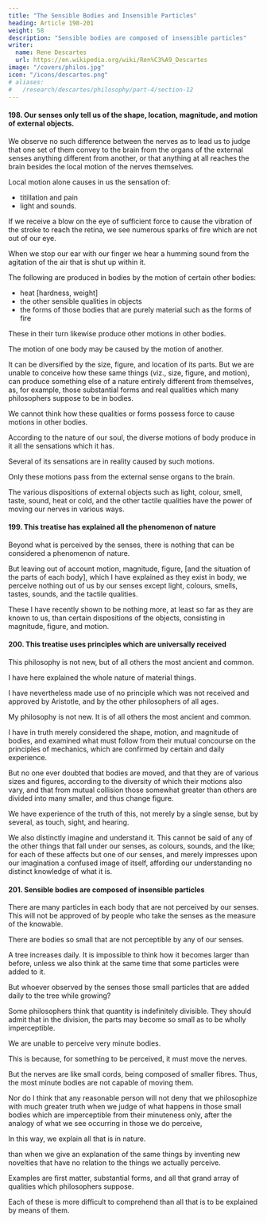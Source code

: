 ```yaml
---
title: "The Sensible Bodies and Insensible Particles"
heading: Article 198-201
weight: 58
description: "Sensible bodies are composed of insensible particles"
writer:
  name: Rene Descartes
  url: https://en.wikipedia.org/wiki/Ren%C3%A9_Descartes
image: "/covers/philos.jpg"
icon: "/icons/descartes.png"
# aliases:
#   /research/descartes/philosophy/part-4/section-12
---
```




#### 198. Our senses only tell us of the shape, location, magnitude, and motion of external objects.

We observe no such difference between the nerves as to lead us to judge that one set of them convey to the brain from the organs of the external senses anything different from another, or that anything at all reaches the brain besides the local motion of the nerves themselves.

Local motion alone causes in us the sensation of:
- titillation and pain
- light and sounds.

<!-- as well as -->

If we receive a blow on the eye of sufficient force to cause the vibration of the stroke to reach the retina, we see numerous sparks of fire which are not out of our eye.

When we stop our ear with our finger we hear a humming sound from the agitation of the air that is shut up within it.

<!-- , the cause of which can only proceed from the   -->

The following are produced in bodies by the motion of certain other bodies:
- heat [hardness, weight]
- the other sensible qualities in objects
- the forms of those bodies that are purely material such as the forms of fire

These in their turn likewise produce other motions in other bodies. 

The motion of one body may be caused by the motion of another. 

It can be diversified by the size, figure, and location of its parts. But we are unable to conceive how these same things (viz., size, figure, and motion), can produce something else of a nature entirely different from themselves, as, for example, those substantial forms and real qualities which many philosophers suppose to be in bodies. 

We cannot think how these qualities or forms possess force to cause motions in other bodies. 

According to the nature of our soul, the diverse motions of body produce in it all the sensations which it has.

Several of its sensations are in reality caused by such motions.

Only these motions pass from the external sense organs to the brain. 

<!-- , we have reason to conclude that we in no way likewise apprehend that in  -->

The various dispositions of external objects such as light, colour, smell, taste, sound, heat or cold, and the other tactile qualities have the power of moving our nerves in various ways.

<!-- , or that which we call their substantial forms, unless as the various dispositions of these objects which   -->

<!-- [Footnote: "the diverse figures, situations, magnitudes, and motions of their parts."— French.] -->


#### 199. This treatise has explained all the phenomenon of nature

<!-- There is no  whose explanation has been omitted in . -->

<!-- And thus it may be gathered, from an enumeration that is easily made, that there is no phenomenon of nature whose explanation has been omitted in this treatise; for  -->

Beyond what is perceived by the senses, there is nothing that can be considered a phenomenon of nature. 

But leaving out of account motion, magnitude, figure, [and the situation of the parts of each body], which I have explained as they exist in body, we perceive nothing out of us by our senses except light, colours, smells, tastes, sounds, and the tactile qualities.

These I have recently shown to be nothing more, at least so far as they are known to us, than certain dispositions of the objects, consisting in magnitude, figure, and motion.


#### 200. This treatise uses principles which are universally received

This philosophy is not new, but of all others the most ancient and common.

I have here explained the whole nature of material things.

I have nevertheless made use of no principle which was not received and approved by Aristotle, and by the other philosophers of all ages.

My philosophy is not new. It is of all others the most ancient and common.

I have in truth merely considered the shape, motion, and magnitude of bodies, and examined what must follow from their mutual concourse on the principles of mechanics, which are confirmed by certain and daily experience. 

But no one ever doubted that bodies are moved, and that they are of various sizes and figures, according to the diversity of which their motions also vary, and that from mutual collision those somewhat greater than others are divided into many smaller, and thus change figure. 

We have experience of the truth of this, not merely by a single sense, but by several, as touch, sight, and hearing.

We also distinctly imagine and understand it. This cannot be said of any of the other things that fall under our senses, as colours, sounds, and the like; for each of these affects but one of our senses, and merely impresses upon our imagination a confused image of itself, affording our understanding no distinct knowledge of what it is.


#### 201. Sensible bodies are composed of insensible particles

There are many particles in each body that are not perceived by our senses. This will not be approved of by people who take the senses as the measure of the knowable. 

<!-- [We greatly wrong human reason,  if we suppose that it does not go beyond the eye-sight]; -->

There are bodies so small that are not perceptible by any of our senses. 

<!-- , provided he only consider what is each moment added to those bodies that are being increased little by little, and what is taken from those that are diminished in the same way.  -->

A tree increases daily. It is impossible to think how it becomes larger than before, unless we also think at the same time that some particles were added to it. 

But whoever observed by the senses those small particles that are added daily to the tree while growing? 

Some philosophers think that quantity is indefinitely divisible. They should admit that in the division, the parts may become so small as to be wholly imperceptible. 

We are unable to perceive very minute bodies.

This is because, for something to be perceived, it must move the nerves. 

 <!-- that must be moved by objects to cause perception are not themselves very minute,  -->

But the nerves are like small cords, being composed of smaller fibres. Thus, the most minute bodies are not capable of moving them. 

Nor do I think that any reasonable person will not deny that we philosophize with much greater  truth when we judge of what happens in those small bodies which are imperceptible from their minuteness only, after the analogy of what we see occurring in those we do perceive, 

In this way, we explain all that is in nature. 

than when we give an explanation of the same things by inventing new novelties that have no relation to the things we actually perceive.

Examples are first matter, substantial forms, and all that grand array of qualities which philosophers suppose. 

Each of these is more difficult to comprehend than all that is to be explained by means of them.
